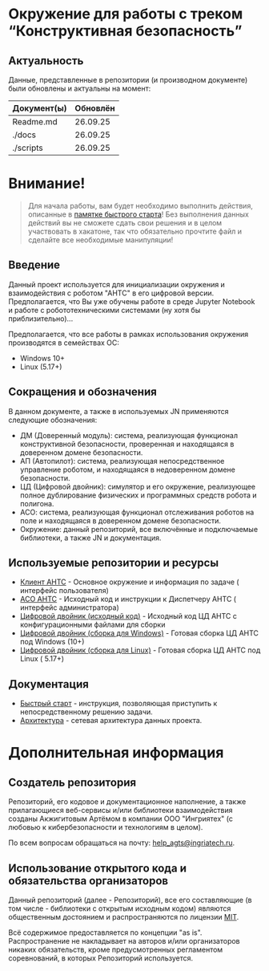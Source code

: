 # Окружение для работы с треком “Конструктивная безопасность”

## Актуальность

Данные, представленные в репозитории (и производном документе) были обновлены и актуальны на момент:

| Документ(ы) | Обновлён |
|-------------|----------|
| Readme.md   | 26.09.25 |
| ./docs      | 26.09.25 |
| ./scripts   | 26.09.25 |

# Внимание!

> Для начала работы, вам будет необходимо выполнить действия, описанные
> в [памятке быстрого старта](docs/quick_start.md)!
> Без выполнения данных действий вы не сможете сдать свои решения и в целом участвовать в хакатоне, так что
> обязательно прочтите файл и сделайте все необходимые манипуляции!

## Введение

Данный проект используется для инициализации окружения и взаимодействия с роботом "АНТС" в его цифровой версии.
Предполагается, что Вы уже обучены работе в среде Jupyter Notebook и работе с робототехническими системами (ну хотя бы
приблизительно)...

Предполагается, что все работы в рамках использования окружения производятся в семействах ОС:

- Windows 10+
- Linux (5.17+)

## Сокращения и обозначения

В данном документе, а также в используемых JN применяются следующие обозначения:

- ДМ (Доверенный модуль): система, реализующая функционал конструктивной безопасности, проверенная и находящаяся в
  доверенном домене безопасности.
- АП (Автопилот): система, реализующая непосредственное управление роботом, и находящаяся в недоверенном домене
  безопасности.
- ЦД (Цифровой двойник): симулятор и его окружение, реализующее полное дублирование физических и программных средств
  робота и полигона.
- АСО: система, реализующая функционал отслеживания роботов на поле и находящаяся в доверенном домене безопасности.
- Окружение: данный репозиторий, все включённые и подключаемые библиотеки, а также JN и документация.

## Используемые репозитории и ресурсы

- [Клиент АНТС](https://gitflic.ru/project/lct-prefinal/lct-client) - Основное окружение и информация по задаче (
  интерфейс
  пользователя)
- [АСО АНТС](https://gitflic.ru/project/lct-prefinal/lct-ats) - Исходный код и инструкции к Диспетчеру АНТС (
  интерфейс администратора)
- [Цифровой двойник (исходный код)](https://gitflic.ru/project/lct-prefinal/lct-twin) - Исходный код ЦД АНТС с
  конфигурационными файлами для сборки
- [Цифровой двойник (сборка для Windows)](https://drive.hxps.ru/public/7212f34488c1) - Готовая сборка ЦД АНТС под
  Windows (10+)
- [Цифровой двойник (сборка для Linux)](https://drive.hxps.ru/public/a2b4bcf3089b) - Готовая сборка ЦД АНТС под Linux (
  5.17+)

## Документация

- [Быстрый старт](docs/quick_start.md) - инструкция, позволяющая приступить к непосредственному решению задачи.
- [Архитектура](docs/polygon.jpg) - сетевая архитектура данных проекта.

# Дополнительная информация

## Создатель репозитория

Репозиторий, его кодовое и документационное наполнение, а также прилагающиеся веб-сервисы и/или библиотеки
взаимодействия созданы Акжигитовым Артёмом в компании ООО "Ингриятех" (с любовью к кибербезопасности и технологиям в
целом).

По всем вопросам обращаться на почту: [help_agts@ingriatech.ru](mailto:help_agts@ingriatech.ru).

## Использование открытого кода и обязательства организаторов

Данный репозиторий (далее - Репозиторий), все его составляющие (в том числе - библиотеки с открытым исходным кодом)
являются общественным достоянием и распространяются по
лицензии [MIT](/LICENSE).

Всё содержимое предоставляется по концепции "as is". Распространение не накладывает на авторов и/или организаторов
никаких обязательств, кроме
предусмотренных регламентом соревнований, в которых
Репозиторий используется.

